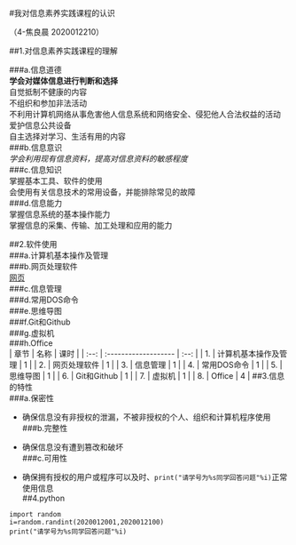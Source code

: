 #我对信息素养实践课程的认识   

（4-焦良晨 2020012210）

##1.对信息素养实践课程的理解  

###a.信息道德  
**学会对媒体信息进行判断和选择**   
自觉抵制不健康的内容  
不组织和参加非法活动  
不利用计算机网络从事危害他人信息系统和网络安全、侵犯他人合法权益的活动  
爱护信息公共设备  
自主选择对学习、生活有用的内容  
###b.信息意识  
*学会利用现有信息资料，提高对信息资料的敏感程度*  
###c.信息知识  
掌握基本工具、软件的使用  
会使用有关信息技术的常用设备，并能排除常见的故障  
###d.信息能力  
掌握信息系统的基本操作能力  
掌握信息的采集、传输、加工处理和应用的能力  

##2.软件使用  
###a.计算机基本操作及管理  
###b.网页处理软件  
[网页](https://www.baidu.com/)  
###c.信息管理  
###d.常用DOS命令  
###e.思维导图  
###f.Git和Github  
###g.虚拟机  
###h.Office  
| 章节 | 名称                 | 课时 |
| :--: | :------------------- | :--: |
|  1.  | 计算机基本操作及管理 |  1   |
|  2.  | 网页处理软件         |  1   |
|  3.  | 信息管理             |  1   |
|  4.  | 常用DOS命令          |  1   |
|  5.  | 思维导图             |  1   |
|  6.  | Git和Github          |  1   |
|  7.  | 虚拟机               |  1   |
|  8.  | Office               |  4   |
##3.信息的特性  
###a.保密性  
- 确保信息没有非授权的泄漏，不被非授权的个人、组织和计算机程序使用  
###b.完整性  
+ 确保信息没有遭到篡改和破坏  
###c.可用性  
* 确保拥有授权的用户或程序可以及时、`print("请学号为%s同学回答问题"%i)`正常使用信息  
##4.python  
```  
import random  
i=random.randint(2020012001,2020012100)  
print("请学号为%s同学回答问题"%i)
```